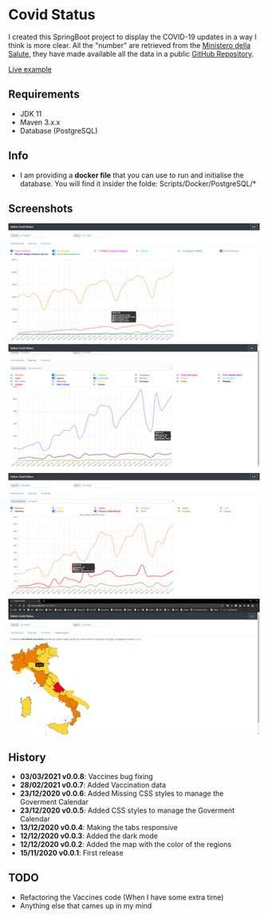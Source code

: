 # Covid Status

I created this SpringBoot project to display the COVID-19 updates in a way I think is more clear.
All the "number" are retrieved from the [Ministero della Salute](https://www.salute.gov.it/), they have made available all the data in a public [GitHub Repository](https://github.com/pcm-dpc/COVID-19).

[Live example](https://marco.selfip.net/Covid19Italy/)

## Requirements

* JDK 11
* Maven 3.x.x
* Database (PostgreSQL)

## Info

* I am providing a **docker file** that you can use to run and initialise the database. You will find it insider the folde: Scripts/Docker/PostgreSQL/*

## Screenshots

![National Data](Misc/Pictures/1.png)
![Regions Data](Misc/Pictures/2.png)
![Provinces Data](Misc/Pictures/3.png)
![Regions Colors](Misc/Pictures/4.png)

## History

* **03/03/2021 v0.0.8**: Vaccines bug fixing
* **28/02/2021 v0.0.7**: Added Vaccination data
* **23/12/2020 v0.0.6**: Added Missing CSS styles to manage the Goverment Calendar
* **23/12/2020 v0.0.5**: Added CSS styles to manage the Goverment Calendar
* **13/12/2020 v0.0.4**: Making the tabs responsive
* **12/12/2020 v0.0.3**: Added the dark mode
* **12/12/2020 v0.0.2**: Added the map with the color of the regions
* **15/11/2020 v0.0.1**: First release

## TODO

* Refactoring the Vaccines code (When I have some extra time)
* Anything else that cames up in my mind

